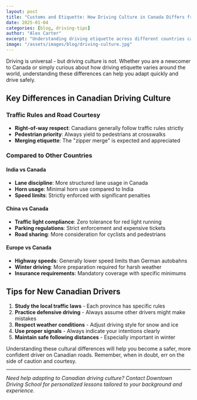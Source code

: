 ```yaml
---
layout: post
title: "Customs and Etiquette: How Driving Culture in Canada Differs from India, China, or Europe"
date: 2025-01-04
categories: [blog, driving-tips]
author: "Alex Carter"
excerpt: "Understanding driving etiquette across different countries can help you adapt quickly and drive safely in Canada. Learn the key differences in driving culture."
image: "/assets/images/blog/driving-culture.jpg"
---
```


Driving is universal - but driving culture is not. Whether you are a newcomer to Canada or simply curious about how driving etiquette varies around the world, understanding these differences can help you adapt quickly and drive safely.

## Key Differences in Canadian Driving Culture

### Traffic Rules and Road Courtesy
- **Right-of-way respect**: Canadians generally follow traffic rules strictly
- **Pedestrian priority**: Always yield to pedestrians at crosswalks
- **Merging etiquette**: The "zipper merge" is expected and appreciated

### Compared to Other Countries

#### India vs Canada
- **Lane discipline**: More structured lane usage in Canada
- **Horn usage**: Minimal horn use compared to India
- **Speed limits**: Strictly enforced with significant penalties

#### China vs Canada
- **Traffic light compliance**: Zero tolerance for red light running
- **Parking regulations**: Strict enforcement and expensive tickets
- **Road sharing**: More consideration for cyclists and pedestrians

#### Europe vs Canada
- **Highway speeds**: Generally lower speed limits than German autobahns
- **Winter driving**: More preparation required for harsh weather
- **Insurance requirements**: Mandatory coverage with specific minimums

## Tips for New Canadian Drivers

1. **Study the local traffic laws** - Each province has specific rules
2. **Practice defensive driving** - Always assume other drivers might make mistakes
3. **Respect weather conditions** - Adjust driving style for snow and ice
4. **Use proper signals** - Always indicate your intentions clearly
5. **Maintain safe following distances** - Especially important in winter

Understanding these cultural differences will help you become a safer, more confident driver on Canadian roads. Remember, when in doubt, err on the side of caution and courtesy.

---

*Need help adapting to Canadian driving culture? Contact Downtown Driving School for personalized lessons tailored to your background and experience.*